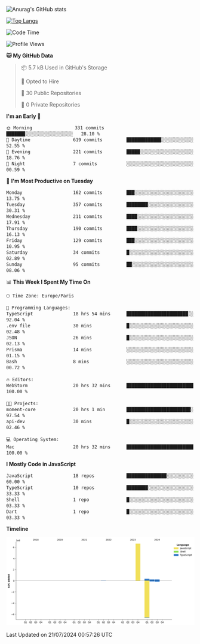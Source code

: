 ![Anurag's GitHub stats](https://github-readme-stats.vercel.app/api?username=sufiane&theme=dark&show_icons=true&count_private=true)


[![Top Langs](https://github-readme-stats.vercel.app/api/top-langs/?username=sufiane&layout=compact)](https://github.com/anuraghazra/github-readme-stats)

<!--START_SECTION:waka-->
![Code Time](http://img.shields.io/badge/Code%20Time-1%2C140%20hrs%2035%20mins-blue)

![Profile Views](http://img.shields.io/badge/Profile%20Views-0-blue)

**🐱 My GitHub Data** 

> 📦 5.7 kB Used in GitHub's Storage 
 > 
> 💼 Opted to Hire
 > 
> 📜 30 Public Repositories 
 > 
> 🔑 0 Private Repositories 
 > 
**I'm an Early 🐤** 

```text
🌞 Morning                331 commits         ███████░░░░░░░░░░░░░░░░░░   28.10 % 
🌆 Daytime                619 commits         █████████████░░░░░░░░░░░░   52.55 % 
🌃 Evening                221 commits         █████░░░░░░░░░░░░░░░░░░░░   18.76 % 
🌙 Night                  7 commits           ░░░░░░░░░░░░░░░░░░░░░░░░░   00.59 % 
```
📅 **I'm Most Productive on Tuesday** 

```text
Monday                   162 commits         ███░░░░░░░░░░░░░░░░░░░░░░   13.75 % 
Tuesday                  357 commits         ████████░░░░░░░░░░░░░░░░░   30.31 % 
Wednesday                211 commits         ████░░░░░░░░░░░░░░░░░░░░░   17.91 % 
Thursday                 190 commits         ████░░░░░░░░░░░░░░░░░░░░░   16.13 % 
Friday                   129 commits         ███░░░░░░░░░░░░░░░░░░░░░░   10.95 % 
Saturday                 34 commits          █░░░░░░░░░░░░░░░░░░░░░░░░   02.89 % 
Sunday                   95 commits          ██░░░░░░░░░░░░░░░░░░░░░░░   08.06 % 
```


📊 **This Week I Spent My Time On** 

```text
🕑︎ Time Zone: Europe/Paris

💬 Programming Languages: 
TypeScript               18 hrs 54 mins      ███████████████████████░░   92.04 % 
.env file                30 mins             █░░░░░░░░░░░░░░░░░░░░░░░░   02.48 % 
JSON                     26 mins             █░░░░░░░░░░░░░░░░░░░░░░░░   02.13 % 
Prisma                   14 mins             ░░░░░░░░░░░░░░░░░░░░░░░░░   01.15 % 
Bash                     8 mins              ░░░░░░░░░░░░░░░░░░░░░░░░░   00.72 % 

🔥 Editors: 
WebStorm                 20 hrs 32 mins      █████████████████████████   100.00 % 

🐱‍💻 Projects: 
moment-core              20 hrs 1 min        ████████████████████████░   97.54 % 
api-dev                  30 mins             █░░░░░░░░░░░░░░░░░░░░░░░░   02.46 % 

💻 Operating System: 
Mac                      20 hrs 32 mins      █████████████████████████   100.00 % 
```

**I Mostly Code in JavaScript** 

```text
JavaScript               18 repos            ███████████████░░░░░░░░░░   60.00 % 
TypeScript               10 repos            ████████░░░░░░░░░░░░░░░░░   33.33 % 
Shell                    1 repo              █░░░░░░░░░░░░░░░░░░░░░░░░   03.33 % 
Dart                     1 repo              █░░░░░░░░░░░░░░░░░░░░░░░░   03.33 % 
```



**Timeline**

![Lines of Code chart](https://raw.githubusercontent.com/Sufiane/Sufiane/main/assets/bar_graph.png)


 Last Updated on 21/07/2024 00:57:26 UTC
<!--END_SECTION:waka-->


<!--
**Sufiane/sufiane** is a ✨ _special_ ✨ repository because its `README.md` (this file) appears on your GitHub profile.

Here are some ideas to get you started:

- 🔭 I’m currently working on ...
- 🌱 I’m currently learning ...
- 👯 I’m looking to collaborate on ...
- 🤔 I’m looking for help with ...
- 💬 Ask me about ...
- 📫 How to reach me: ...
- 😄 Pronouns: ...
- ⚡ Fun fact: ...
-->
